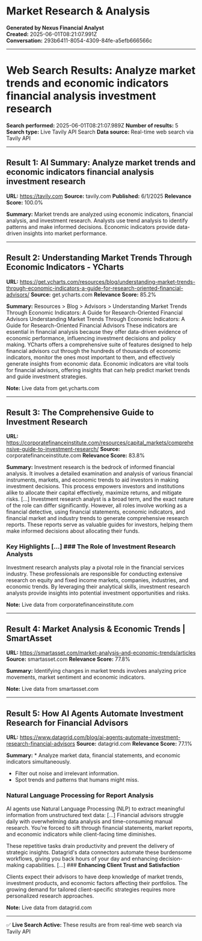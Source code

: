 # Market Research & Analysis

**Generated by Nexus Financial Analyst**  
**Created:** 2025-06-01T08:21:07.991Z  
**Conversation:** 293b6411-8054-4309-84fe-a5efb666566c

---

# Web Search Results: Analyze market trends and economic indicators financial analysis investment research

**Search performed:** 2025-06-01T08:21:07.989Z
**Number of results:** 5
**Search type:** Live Tavily API Search
**Data source:** Real-time web search via Tavily API

---

## Result 1: AI Summary: Analyze market trends and economic indicators financial analysis investment research

**URL:** https://tavily.com
**Source:** tavily.com
**Published:** 6/1/2025
**Relevance Score:** 100.0%

**Summary:** Market trends are analyzed using economic indicators, financial analysis, and investment research. Analysts use trend analysis to identify patterns and make informed decisions. Economic indicators provide data-driven insights into market performance.


---

## Result 2: Understanding Market Trends Through Economic Indicators - YCharts

**URL:** https://get.ycharts.com/resources/blog/understanding-market-trends-through-economic-indicators-a-guide-for-research-oriented-financial-advisors/
**Source:** get.ycharts.com
**Relevance Score:** 85.2%

**Summary:** Resources > Blog > Advisors > Understanding Market Trends Through Economic Indicators: A Guide for Research-Oriented Financial Advisors Understanding Market Trends Through Economic Indicators: A Guide for Research-Oriented Financial Advisors These indicators are essential in financial analysis because they offer data-driven evidence of economic performance, influencing investment decisions and policy making. YCharts offers a comprehensive suite of features designed to help financial advisors cut through the hundreds of thousands of economic indicators, monitor the ones most important to them, and effectively generate insights from economic data. Economic indicators are vital tools for financial advisors, offering insights that can help predict market trends and guide investment strategies.

**Note:** Live data from get.ycharts.com

---

## Result 3: The Comprehensive Guide to Investment Research

**URL:** https://corporatefinanceinstitute.com/resources/capital_markets/comprehensive-guide-to-investment-research/
**Source:** corporatefinanceinstitute.com
**Relevance Score:** 83.8%

**Summary:** Investment research is the bedrock of informed financial analysis. It involves a detailed examination and analysis of various financial instruments, markets, and economic trends to aid investors in making investment decisions. This process empowers investors and institutions alike to allocate their capital effectively, maximize returns, and mitigate risks. [...] Investment research analyst is a broad term, and the exact nature of the role can differ significantly. However, all roles involve working as a financial detective, using financial statements, economic indicators, and financial market and industry trends to generate comprehensive research reports. These reports serve as valuable guides for investors, helping them make informed decisions about allocating their funds.

### **Key Highlights** [...] ### **The Role of Investment Research Analysts**

Investment research analysts play a pivotal role in the financial services industry. These professionals are responsible for conducting extensive research on equity and fixed income markets, companies, industries, and economic trends. By leveraging their analytical skills, investment research analysts provide insights into potential investment opportunities and risks.

**Note:** Live data from corporatefinanceinstitute.com

---

## Result 4: Market Analysis & Economic Trends | SmartAsset

**URL:** https://smartasset.com/market-analysis-and-economic-trends/articles
**Source:** smartasset.com
**Relevance Score:** 77.8%

**Summary:** Identifying changes in market trends involves analyzing price movements, market sentiment and economic indicators.

**Note:** Live data from smartasset.com

---

## Result 5: How AI Agents Automate Investment Research for Financial Advisors

**URL:** https://www.datagrid.com/blog/ai-agents-automate-investment-research-financial-advisors
**Source:** datagrid.com
**Relevance Score:** 77.1%

**Summary:** *   Analyze market data, financial statements, and economic indicators simultaneously.
*   Filter out noise and irrelevant information.
*   Spot trends and patterns that humans might miss.

### **Natural Language Processing for Report Analysis**

AI agents use Natural Language Processing (NLP) to extract meaningful information from unstructured text data: [...] Financial advisors struggle daily with overwhelming data analysis and time-consuming manual research. You're forced to sift through financial statements, market reports, and economic indicators while client-facing time diminishes.

These repetitive tasks drain productivity and prevent the delivery of strategic insights. Datagrid's data connectors automate these burdensome workflows, giving you back hours of your day and enhancing decision-making capabilities. [...] ### **Enhancing Client Trust and Satisfaction**

Clients expect their advisors to have deep knowledge of market trends, investment products, and economic factors affecting their portfolios. The growing demand for tailored client-specific strategies requires more personalized research approaches.

**Note:** Live data from datagrid.com

---


✅ **Live Search Active:** These results are from real-time web search via Tavily API
